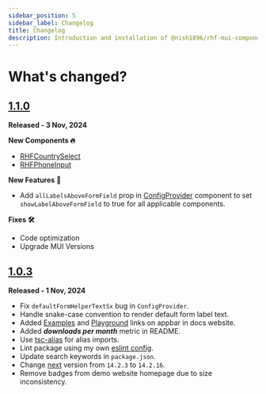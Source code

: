 ```yaml
---
sidebar_position: 5
sidebar_label: Changelog
title: Changelog
description: Introduction and installation of @nish1896/rhf-mui-components package.
---
```


# **What's changed?**

## [1.1.0](https://github.com/nishkohli96/rhf-mui-components/tree/v1.1.0)

**Released - 3 Nov, 2024**

**New Components 🔥**
- [RHFCountrySelect](../docs/components/mui/RHFCountrySelect.mdx)
- [RHFPhoneInput](../docs/components/misc/RHFPhoneInput.mdx)

**New Features 🎉**
- Add `allLabelsAboveFormField` prop in [ConfigProvider](../docs/customization.mdx) component to set `showLabelAboveFormField` to true for all applicable components. 

**Fixes 🛠️**
- Code optimization
- Upgrade MUI Versions


## [1.0.3](https://github.com/nishkohli96/rhf-mui-components/tree/v1.0.3)

**Released - 1 Nov, 2024**

- Fix `defaultFormHelperTextSx` bug in `ConfigProvider`.
- Handle snake-case convention to render default form label text.
- Added [Examples](https://rhf-mui-components-examples.netlify.app/) and [Playground](https://codesandbox.io/p/devbox/rhf-mui-components-examples-y8lj9l) links on appbar in docs website.
- Added ***downloads per month*** metric in README.
- Use [tsc-alias](https://www.npmjs.com/package/tsc-alias) for alias imports.
- Lint package using my own [eslint config](https://www.npmjs.com/package/@nish1896/eslint-config).
- Update search keywords in `package.json`.
- Change [next](https://nextjs.org/) version from `14.2.3` to `14.2.16`.
- Remove badges from demo website homepage due to size inconsistency.